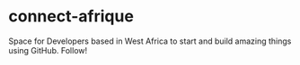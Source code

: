 # connect-afrique
Space for Developers based in West Africa to start and build amazing things using GitHub. Follow! 
